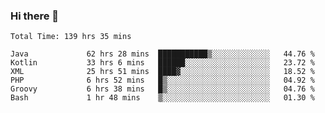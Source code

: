 ### Hi there 👋

<!--START_SECTION:waka-->

```text
Total Time: 139 hrs 35 mins

Java             62 hrs 28 mins  ███████████▒░░░░░░░░░░░░░   44.76 %
Kotlin           33 hrs 6 mins   ██████░░░░░░░░░░░░░░░░░░░   23.72 %
XML              25 hrs 51 mins  ████▓░░░░░░░░░░░░░░░░░░░░   18.52 %
PHP              6 hrs 52 mins   █▒░░░░░░░░░░░░░░░░░░░░░░░   04.92 %
Groovy           6 hrs 38 mins   █▒░░░░░░░░░░░░░░░░░░░░░░░   04.76 %
Bash             1 hr 48 mins    ▒░░░░░░░░░░░░░░░░░░░░░░░░   01.30 %
```

<!--END_SECTION:waka-->

<!--
**AndroidLion48/AndroidLion48** is a ✨ _special_ ✨ repository because its `README.md` (this file) appears on your GitHub profile.

Here are some ideas to get you started:

- 🔭 I’m currently working on becoming a full time professional software developer for Android Mobile Applications
- 🌱 I’m currently learning Kotlin, Jetpack Compose, and Android Studio.
- 👯 I’m looking to collaborate on Mobile Applications
- 🤔 I’m looking for help with career advancement.
- 💬 Ask me about my journey in entering the Software Development Industry
- 📫 How to reach me: Here
- 😄 Pronouns: Him
- ⚡ Fun fact: Something
-->
